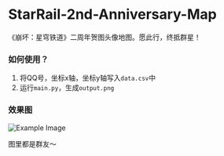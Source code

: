 # StarRail-2nd-Anniversary-Map
《崩坏：星穹铁道》二周年贺图头像地图。愿此行，终抵群星！

### 如何使用？
1. 将QQ号，坐标x轴，坐标y轴写入`data.csv`中
2. 运行`main.py`，生成`output.png`

### 效果图
![Example Image](example.webp)

图里都是群友～